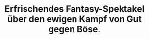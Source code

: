 ---
rating: 4
title: "Erfrischendes Fantasy-Spektakel über den ewigen Kampf von Gut gegen Böse."
---